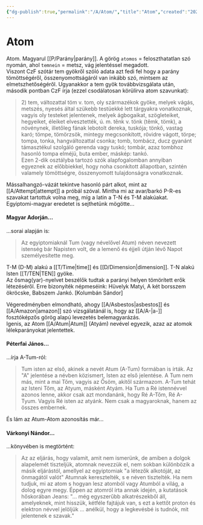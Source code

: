 ```yaml
---
{"dg-publish":true,"permalink":"/A/Atom/","title":"Atom","created":"2023-10-04T12:34","updated":"2024-10-22T22:33"}
---
```



# Atom

Atom. Magyarul [[P/Parány\|parány]]. A görög `atomos` = feloszthatatlan szó nyomán, ahol `temnein` = metsz, vág jelentéssel megadott.  
Viszont CzF szótár tem gyökről szóló adata azt fedi fel hogy a parány tömöttségéről, összenyomottságáról van inkább szó, mintsem az elmetszhetőségéről. Ugyanakkor a tem gyök továbbvizsgálata után, második pontban CzF írja (ezzel csodálatosan körülírva atom szavunkat):  
> 2\) tem, változattal töm v. tom, oly származékok gyöke, melyek vágás, metszés, nyesés által szükebb testüekké lett tárgyakra vonatkoznak, vagyis oly testeket jelentenek, melyek ágbogaikat, szögleteiket, hegyeiket, éleiket elvesztették, ú. m. těnk v. tönk (těmk, tömk), a növénynek, illetőleg fának lebotolt dereka, tuskója; tönkő, vastag karó; tömpe, tömörzsök, mintegy megcsonkított, rövidre vágott, törpe; tompa, tonka, hangváltozattal csonka; tomb, tombácz, ducz gyanánt támasztékul szolgáló gerenda vagy tuskó; tombár, azaz tombhoz hasonló tompa elméjü, buta ember, máskép: tankó.  
> Ezen 2-dik osztályba tartozó szók alapfogalomban annyiban egyeznek az előbbiekkel, hogy noha csonkított állapotban, szintén valamely tömöttségre, összenyomott tulajdonságra vonatkoznak.  

Mássalhangzó-vázát tekintve hasonló párt alkot, mint az [[A/Attempt\|attempt]] a próbál szóval. Mintha mi az avar/barkó P-R-es szavakat tartottuk volna meg, míg a latin a T-N és T-M alakúakat.  
Egyiptomi-magyar eredetet is sejthetünk mögötte...

#### Magyar Adorján...

...sorai alapján is:  
> Az egyiptomiaknál Tum (vagy névelővel Atum) néven nevezett istenség bár Napisten volt, de a lemenő és éjjeli útján lévő Napot személyesítette meg.  

T-M (D-M) alakú a [[T/Time\|time]] és [[D/Dimension\|dimension]]. T-N alakú Isten [[T/TEN\|TEN]] gyöke.  
Az ősmag(yar)-nyelvet beszélők tudtak a parányi helyen tömörített erők létezéséről. Erre bizonyíték népmeséink: Hüvelyk Matyi, A két borsszem ökröcske, Babszem Jankó. \[Kolumbán Sándor\]  

Végeredményben elmondható, ahogy [[A/Asbestos\|asbestos]] és [[A/Amazon\|amazon]] szó vizsgálatánál is, hogy az [[A/A-\|a-]] fosztóképzős görög alapú levezetés belemagyarázás.  
Igenis, az Atom [[A/Atum\|Atum]] (Atyám) nevével egyezik, azaz az atomok lélekparányokat jelentettek.  

#### Péterfai János...

...írja A-Tum-ról:  
> Tum isten az első, akinek a nevét Atum (A-Tum) formában is írták. Az "A" jelentése a névben közismert, Isten az első jelentése. A Tum nem más, mint a mai Tőm, vagyis az Ősöm, akitől származom. A-Tum tehát az Isteni Tőm, az Atyum, másként Atyám. Ha Tum a Ré istennévvel azonos lenne, akkor csak azt mondanánk, hogy Ré A-Tőm, Ré A-Tyum. Vagyis Ré isten az atyánk. Nem csak a magyaroknak, hanem az összes embernek.  

És lám az Atum-Atom azonosítás már...

#### Várkonyi Nándor...

...könyvében is megtörtént:  
> Az az eljárás, hogy valamit, amit nem ismerünk, de amiben a dolgok alapelemét tiszteljük, atomnak nevezzük el, nem sokban különbözik a másik eljárástól, amellyel az egyiptomiak "a létezők alkotóját, az önmagától valót" Atumnak keresztelték, s e néven tisztelték. Ha nem tudjuk, mi az atom s hogyan lesz atomból vagy Atumból a világ, a dolog egyre megy. Éppen az atomról írta annak idején, a kutatások hőskorában Jeans: "... még egyszerűbb alkatrészekből áll, amelyeknek, mint hisszük, kétféle fajtájuk van, s ezt a kettőt proton és elektron névvel jelöljük ... anélkül, hogy a legkevésbé is tudnók, mit jelentenek e szavak."  